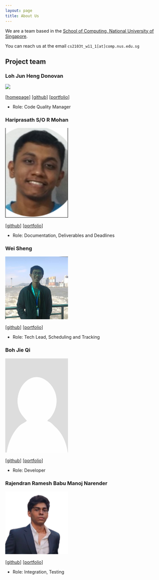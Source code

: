 ```yaml
---
layout: page
title: About Us
---
```


We are a team based in the [School of Computing, National University of Singapore](http://www.comp.nus.edu.sg).

You can reach us at the email `cs2103t_w11_1[at]comp.nus.edu.sg`

## Project team

### Loh Jun Heng Donovan

<img src="images/captainkeqing.png" width="200px">

[[homepage](http://www.comp.nus.edu.sg/~damithch)]
[[github](https://github.com/CaptainKeqing)]
[[portfolio](team/captainkeqing.md)]

* Role: Code Quality Manager

### Hariprasath S/O R Mohan

<img src="images/hm33-stu.png" width="200px">

[[github](http://github.com/HM33-Stu)]
[[portfolio](team/hm33-stu.md)]

* Role: Documentation, Deliverables and Deadlines

### Wei Sheng

<img src="images/lws49.png" width="200px">

[[github](http://github.com/LWS49)]
[[portfolio](team/lws49.md)]

* Role: Tech Lead, Scheduling and Tracking

### Boh Jie Qi

<img src="images/jieqiboh.png" width="200px">

[[github](https://github.com/jieqiboh)]
[[portfolio](team/jieqiboh)]

* Role: Developer


### Rajendran Ramesh Babu Manoj Narender

<img src="images/theman-oj10.png" width="200px">

[[github](http://github.com/theman-oj10)]
[[portfolio](team/theman-oj10.md)]

* Role: Integration, Testing
